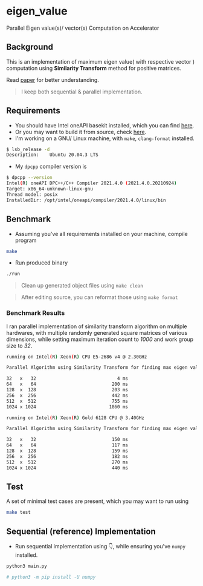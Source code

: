 # eigen_value
Parallel Eigen value(s)/ vector(s) Computation on Accelerator 

## Background

This is an implementation of maximum eigen value( with respective vector ) computation using **Similarity Transform** method for positive matrices.

Read [paper](https://link.springer.com/chapter/10.1007%2F978-3-319-11194-0_18) for better understanding.

> I keep both sequential & parallel implementation.

## Requirements

- You should have Intel oneAPI basekit installed, which you can find [here](https://www.intel.com/content/www/us/en/developer/tools/oneapi/base-toolkit-download.html).
- Or you may want to build it from source, check [here](https://intel.github.io/llvm-docs/GetStartedGuide.html#prerequisites).
- I'm working on a GNU/ Linux machine, with `make`, `clang-format` installed.

```bash
$ lsb_release -d
Description:    Ubuntu 20.04.3 LTS
```

- My `dpcpp` compiler version is

```bash
$ dpcpp --version
Intel(R) oneAPI DPC++/C++ Compiler 2021.4.0 (2021.4.0.20210924)
Target: x86_64-unknown-linux-gnu
Thread model: posix
InstalledDir: /opt/intel/oneapi/compiler/2021.4.0/linux/bin
```

## Benchmark

- Assuming you've all requirements installed on your machine, compile program

```bash
make
```

- Run produced binary

```bash
./run
```

> Clean up generated object files using `make clean`

> After editing source, you can reformat those using `make format`

### Benchmark Results

I ran parallel implementation of similarity transform algorithm on multiple hardwares, with multiple randomly generated square matrices of various dimensions, while setting maximum iteration count to *1000* and work group size to *32*.

```bash
running on Intel(R) Xeon(R) CPU E5-2686 v4 @ 2.30GHz

Parallel Algorithm using Similarity Transform for finding max eigen value (with vector)

32   x   32                              4 ms
64   x   64                            200 ms
128  x  128                            203 ms
256  x  256                            442 ms
512  x  512                            755 ms
1024 x 1024                           1860 ms
```

```bash
running on Intel(R) Xeon(R) Gold 6128 CPU @ 3.40GHz

Parallel Algorithm using Similarity Transform for finding max eigen value (with vector)

32   x   32                            150 ms
64   x   64                            117 ms
128  x  128                            159 ms
256  x  256                            182 ms
512  x  512                            270 ms
1024 x 1024                            440 ms
```

## Test

A set of minimal test cases are present, which you may want to run using

```bash
make test
```

## Sequential (reference) Implementation

- Run sequential implementation using 👇, while ensuring you've `numpy` installed.

```bash
python3 main.py

# python3 -m pip install -U numpy
```
